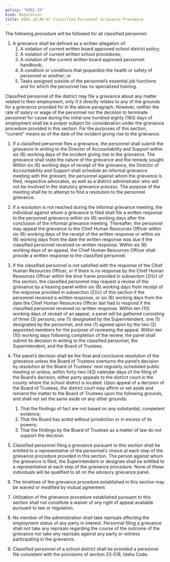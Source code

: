 ```yaml
---
policy: "0402.10"
kind: Regulation
title: 0402.10-AR-07 Classified Personnel Grievance Procedure
---
```


The following procedure will be followed for all classified personnel:

1. A grievance shall be defined as a written allegation of:
    1. A violation of current written board approved school district policy;
    1. A violation of current written school procedures;
    1. A violation of the current written board approved personnel handbook;
    1. A condition or conditions that jeopardize the health or safety of personnel or another; or
    1. Tasks assigned outside of the personnel’s essential job functions and for which the personnel has no specialized training.

Classified personnel of the district may file a grievance about any matter related to their employment, only if it directly relates to any of the grounds for a grievance provided for in the above paragraph. However, neither the rate of salary or wage of the personnel nor the decision to terminate personnel for cause during the initial one hundred eighty (180) days of employment shall be a proper subject for consideration under the grievance procedure provided in this section. For the purposes of this section, "current" means as of the date of the incident giving rise to the grievance.

1. If a classified personnel files a grievance, the personnel shall submit the grievance in writing to the Director of Accountability and Support within six (6) working days of the incident giving rise to the grievance. The grievance shall state the nature of the grievance and the remedy sought. Within six (6) working days of receipt of the grievance, the Director of Accountability and Support shall schedule an informal grievance meeting with the grievant, the personnel against whom the grievance is filed, respective advocates, as well as a district administrator who will not be involved in the statutory grievance process. The purpose of the meeting shall be to attempt to find a resolution to the personnel grievance.

1. If a resolution is not reached during the informal grievance meeting, the individual against whom a grievance is filed shall file a written response to the personnel grievance within six (6) working days after the conclusion of the informal grievance meeting. Thereafter, the personnel may appeal the grievance to the Chief Human Resources Officer within six (6) working days of the receipt of the written response or within six (6) working days from the date the written response was due if the classified personnel received no written response. Within six (6) working days of an appeal, the Chief Human Resources Officer shall provide a written response to the classified personnel.

1. If the classified personnel is not satisfied with the response of the Chief Human Resources Officer, or if there is no response by the Chief Human Resources Officer within the time frame provided in subsection (2)(c) of this section, the classified personnel may request a review of the grievance by a hearing panel within six (6) working days from receipt of the response provided in subsection (2)(c) of this section if the personnel received a written response, or six (6) working days from the date the Chief Human Resources Officer last had to respond if the classified personnel received no written response. Within ten (10) working days of receipt of an appeal, a panel will be gathered consisting of three (3) persons; one (1) designated by the Superintendent, one (1) designated by the personnel, and one (1) agreed upon by the two (2) appointed members for the purpose of reviewing the appeal. Within ten (10) working days following completion of the review, the panel shall submit its decision in writing to the classified personnel, the Superintendent, and the Board of Trustees.


1. The panel’s decision shall be the final and conclusive resolution of the grievance unless the Board of Trustees overturns the panel’s decision by resolution at the Board of Trustees’ next regularly scheduled public meeting or unless, within forty-two (42) calendar days of the filing of the Board’s decision, either party appeals to the district court in the county where the school district is located. Upon appeal of a decision of the Board of Trustees, the district court may affirm or set aside and remand the matter to the Board of Trustees upon the following grounds, and shall not set the same aside on any other grounds:
    1. That the findings of fact are not based on any substantial, competent evidence;
    1. That the Board has acted without jurisdiction or in excess of its powers;
    1. That the findings by the Board of Trustees as a matter of law do not support the decision.

1. Classified personnel filing a grievance pursuant to this section shall be entitled to a representative of the personnel’s choice at each step of the grievance procedure provided in this section. The person against whom the grievance is filed, the Superintendent or designee shall be entitled to a representative at each step of the grievance procedure. None of these individuals will be qualified to sit on the advisory grievance panel.

1. The timelines of the grievance procedure established in this section may be waived or modified by mutual agreement.

1. Utilization of the grievance procedure established pursuant to this section shall not constitute a waiver of any right of appeal available pursuant to law or regulation.

1. No member of the administration shall take reprisals affecting the employment status of any party in interest. Personnel filing a grievance shall not take any reprisals regarding the course of the outcome of the grievance nor take any reprisals against any party or witness participating in the grievance.

1. Classified personnel of a school district shall be provided a personnel file consistent with the provisions of section 33-518, Idaho Code.
